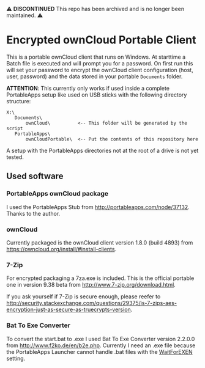 ⚠ **DISCONTINUED** This repo has been archived and is no longer been maintained. ⚠


# Encrypted ownCloud Portable Client

This is a portable ownCloud client that runs on Windows.
At starttime a Batch file is executed and will prompt you for a password.
On first run this will set your password to encrypt the ownCloud client configuration (host, user, password) and the data stored in your portable `Documents` folder.

**ATTENTION**: This currently only works if used inside a complete PortableApps setup like used on USB sticks with the following directory structure:
```
X:\
   Documents\
       ownCloud\          <-- This folder will be generated by the script
   PortableApps\
       ownCloudPortable\  <-- Put the contents of this repository here
```
A setup with the PortableApps directories not at the root of a drive is not yet tested.

## Used software

### PortableApps ownCloud package
I used the PortableApps Stub from http://portableapps.com/node/37132. Thanks to the author.

### ownCloud
Currently packaged is the ownCloud client version 1.8.0 (build 4893) from https://owncloud.org/install/#install-clients.

### 7-Zip
For encrypted packaging a 7za.exe is included. This is the official portable one in version 9.38 beta from http://www.7-zip.org/download.html.

If you ask yourself if 7-Zip is secure enough, please reefer to http://security.stackexchange.com/questions/29375/is-7-zips-aes-encryption-just-as-secure-as-truecrypts-version.

### Bat To Exe Converter
To convert the start.bat to .exe I used Bat To Exe Converter version 2.2.0.0 from http://www.f2ko.de/en/b2e.php.
Currently I need an .exe file because the PortableApps Launcher cannot handle .bat files with the [WaitForEXEN](http://portableapps.com/manuals/PortableApps.comLauncher/ref/launcher.ini/launch.html#waitforexen) setting.
